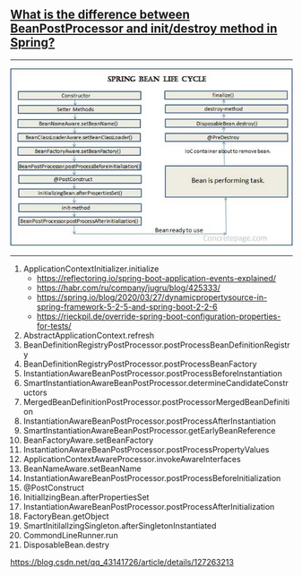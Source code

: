 ## [What is the difference between BeanPostProcessor and init/destroy method in Spring?](https://stackoverflow.com/questions/9862127/what-is-the-difference-between-beanpostprocessor-and-init-destroy-method-in-spri)

---

![](bean-life-cycle.jpg)

---

1. ApplicationContextInitializer.initialize
   - https://reflectoring.io/spring-boot-application-events-explained/
   - https://habr.com/ru/company/jugru/blog/425333/
   - https://spring.io/blog/2020/03/27/dynamicpropertysource-in-spring-framework-5-2-5-and-spring-boot-2-2-6
   - https://rieckpil.de/override-spring-boot-configuration-properties-for-tests/
2. AbstractApplicationContext.refresh
3. BeanDefinitionRegistryPostProcessor.postProcessBeanDefinitionRegistry
4. BeanDefinitionRegistryPostProcessor.postProcessBeanFactory
5. InstantiationAwareBeanPostProcessor.postProcessBeforeInstantiation
6. SmartInstantiationAwareBeanPostProcessor.determineCandidateConstructors
7. MergedBeanDefinitionPostProcessor.postProcessorMergedBeanDefinition
8. InstantiationAwareBeanPostProcessor.postProcessAfterInstantiation
9. SmartInstantiationAwareBeanPostProcessor.getEarlyBeanReference
10. BeanFactoryAware.setBeanFactory
11. InstantiationAwareBeanPostProcessor.postProcessPropertyValues
12. ApplicationContextAwareProcessor.invokeAwareInterfaces
13. BeanNameAware.setBeanName
14. InstantiationAwareBeanPostProcessor.postProcessBeforeInitialization
15. @PostConstruct
16. InitiallzingBean.afterPropertiesSet
17. InstantiationAwareBeanPostProcessor.postProcessAfterInitialization
18. FactoryBean.getObject
19. SmartInitilallzingSingleton.afterSingletonInstantiated
20. CommondLineRunner.run
21. DisposableBean.destry

https://blog.csdn.net/qq_43141726/article/details/127263213